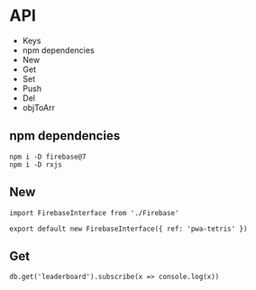 # API

- Keys
- npm dependencies
- New
- Get
- Set
- Push
- Del
- objToArr


## npm dependencies

```
npm i -D firebase@7
npm i -D rxjs
```

## New

```
import FirebaseInterface from './Firebase'

export default new FirebaseInterface({ ref: 'pwa-tetris' }) 
```

## Get

```db.get('leaderboard').subscribe(x => console.log(x))```
